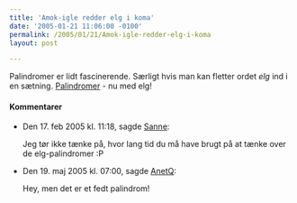 ```yaml
---
title: 'Amok-igle redder elg i koma'
date: '2005-01-21 11:06:00 -0100'
permalink: /2005/01/21/Amok-igle-redder-elg-i-koma
layout: post

---
```

Palindromer er lidt fascinerende. Særligt hvis man kan fletter ordet _elg_ ind i en sætning. [Palindromer](http://www.phantazm.dk/sprogligt/palindrom/s.htm#Elg-palindromer) - nu med elg!
<div class="vintage-comments">
<h4>Kommentarer </h4>
<ul class="vintage-comments-list"><li>
<p class="comment-meta">Den <time datetime="2005-02-17T11:18:57+01:00">17. feb 2005 kl.  11:18</time>, sagde <a href="www.sanneharder.dk">Sanne</a>:</p>
<p>Jeg tør ikke tænke på, hvor lang tid du må have brugt på at tænke over de elg-palindromer :P</p>
</li>

<li>
<p class="comment-meta">Den <time datetime="2005-05-19T07:00:16+02:00">19. maj 2005 kl.  07:00</time>, sagde <a href="undr.blogspot.com">AnetQ</a>:</p>
<p>Hey, men det er et fedt palindrom!</p>
</li>
</ul>
</div>
